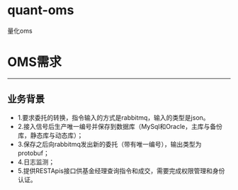 # quant-oms
量化oms
# OMS需求

------
## 业务背景
* 1.要求委托的转换，指令输入的方式是rabbitmq，输入的类型是json。
* 2.接入信号后生产唯一编号并保存到数据库（MySql和Oracle，主库与备份库，静态库与动态库）；
* 3.保存之后向rabbitmq发出新的委托（带有唯一编号），输出类型为protobuf；
* 4.日志监测；
* 5.提供RESTApis接口供基金经理查询指令和成交，需要完成权限管理和身份认证。